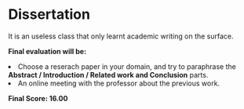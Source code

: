 # Dissertation

It is an useless class that only learnt academic writing on the surface.

**Final evaluation will be:**
<li>Choose a reserach paper in your domain, and try to paraphrase the <b>Abstract / Introduction / Related work and Conclusion</b> parts.</li>
<li>An online meeting with the professor about the previous work.</li>

**Final Score: 16.00**
